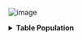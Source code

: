 ![image](https://github.com/k2view-academy/K2View-Academy/blob/master/articles/images/welcome_to_wiki.png)

<details>
<summary markdown="span"><strong>Table Population<strong></summary>
<ul>
  
<li><a href="https://github.com/k2view-academy/K2View-Academy/blob/master/articles/07_table_population/01_table_population_overview.md">Table Population Overview</a></li>
<li><a href="https://github.com/k2view-academy/K2View-Academy/blob/master/articles/07_table_population/02_source_object_types.md">Source Object Types</li>
<li><a href="https://github.com/k2view-academy/K2View-Academy/blob/master/articles/07_table_population/03_creating_a_new_table_population.md">Creating a New Table Population</li>
<li><a href="https://github.com/k2view-academy/K2View-Academy/blob/master/articles/07_table_population/04_table_population_properties_tab.md">Table Population Properties Tab</a></li>
<li><a href="https://github.com/k2view-academy/K2View-Academy/blob/master/articles/07_table_population/05_table_population_mode.md">Table Population Mode</a></li>
<li><a href="https://github.com/k2view-academy/K2View-Academy/blob/master/articles/07_table_population/06_table_population_transformation_rules.md">Table Population Transformation Rules</a></li>
<li><a href="https://github.com/k2view-academy/K2View-Academy/blob/master/articles/07_table_population/07_fabric_built_in_functions.md">Fabric Built-in Functions</a></li>
<li><a href="https://github.com/k2view-academy/K2View-Academy/blob/master/articles/07_table_population/08_project_functions.md">Project Functions</a></li>
<li><a href="https://github.com/k2view-academy/K2View-Academy/blob/master/articles/07_table_population/09_creating_an_LUDB_function.md">Creating an LUDB Function</a></li>
<li><a href="https://github.com/k2view-academy/K2View-Academy/blob/master/articles/07_table_population/10_creating_a_project_function.md">Creating a Project Function</a></li>
<li><a href="https://github.com/k2view-academy/K2View-Academy/blob/master/articles/07_table_population/11_lookup_tables.md">Lookup Tables</a></li>
<li><a href="https://github.com/k2view-academy/K2View-Academy/blob/master/articles/07_table_population/12_table_population_diagram_outline.md">Table Population Diagram Outline</a></li>
<li><a href="https://github.com/k2view-academy/K2View-Academy/blob/master/articles/07_table_population/13_LU_table_population_execution_order.md">Table Population Excecution Order</a></li>
</ul>
</details>
